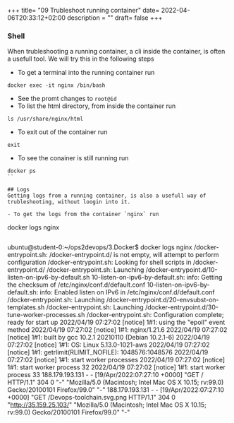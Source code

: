+++
title= "09 Trubleshoot running container"
date= 2022-04-06T20:33:12+02:00
description = ""
draft= false
+++

### Shell
When trubleshooting a running container, a cli inside the container, is often a usefull tool. We will try this in the following steps

- To get a terminal into the running container run
```
docker exec -it nginx /bin/bash
```
- See the promt changes to `root@id`
- To list the html directory, from inside the container run
```
ls /usr/share/nginx/html
```

- To exit out of the container run
```
exit
```

- To see the conainer is still running run
```
docker ps
``

## Logs
Getting logs from a running container, is also a usefull way of trubleshooting, without loogin into it. 

- To get the logs from the container `nginx` run
```
docker logs nginx
```

```
ubuntu@student-0:~/ops2devops/3.Docker$ docker logs nginx
/docker-entrypoint.sh: /docker-entrypoint.d/ is not empty, will attempt to perform configuration
/docker-entrypoint.sh: Looking for shell scripts in /docker-entrypoint.d/
/docker-entrypoint.sh: Launching /docker-entrypoint.d/10-listen-on-ipv6-by-default.sh
10-listen-on-ipv6-by-default.sh: info: Getting the checksum of /etc/nginx/conf.d/default.conf
10-listen-on-ipv6-by-default.sh: info: Enabled listen on IPv6 in /etc/nginx/conf.d/default.conf
/docker-entrypoint.sh: Launching /docker-entrypoint.d/20-envsubst-on-templates.sh
/docker-entrypoint.sh: Launching /docker-entrypoint.d/30-tune-worker-processes.sh
/docker-entrypoint.sh: Configuration complete; ready for start up
2022/04/19 07:27:02 [notice] 1#1: using the "epoll" event method
2022/04/19 07:27:02 [notice] 1#1: nginx/1.21.6
2022/04/19 07:27:02 [notice] 1#1: built by gcc 10.2.1 20210110 (Debian 10.2.1-6) 
2022/04/19 07:27:02 [notice] 1#1: OS: Linux 5.13.0-1021-aws
2022/04/19 07:27:02 [notice] 1#1: getrlimit(RLIMIT_NOFILE): 1048576:1048576
2022/04/19 07:27:02 [notice] 1#1: start worker processes
2022/04/19 07:27:02 [notice] 1#1: start worker process 32
2022/04/19 07:27:02 [notice] 1#1: start worker process 33
188.179.193.131 - - [19/Apr/2022:07:27:10 +0000] "GET / HTTP/1.1" 304 0 "-" "Mozilla/5.0 (Macintosh; Intel Mac OS X 10.15; rv:99.0) Gecko/20100101 Firefox/99.0" "-"
188.179.193.131 - - [19/Apr/2022:07:27:10 +0000] "GET /Devops-toolchain.svg.png HTTP/1.1" 304 0 "http://35.159.25.103/" "Mozilla/5.0 (Macintosh; Intel Mac OS X 10.15; rv:99.0) Gecko/20100101 Firefox/99.0" "-"
```